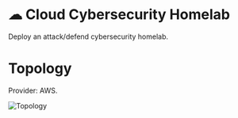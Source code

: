 # ☁ Cloud Cybersecurity Homelab
Deploy an attack/defend cybersecurity homelab.

# Topology 
Provider: AWS.

![Topology]()
